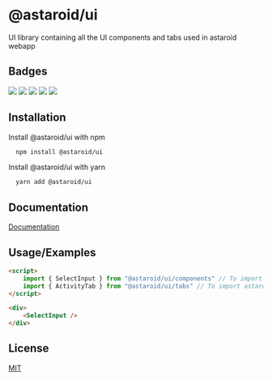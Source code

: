 
# @astaroid/ui

UI library containing all the UI components and tabs used in astaroid webapp

## Badges

![](https://img.shields.io/github/package-json/v/astaroid/ui) ![](https://img.shields.io/github/stars/astaroid/ui) ![](https://img.shields.io/github/forks/astaroid/ui) ![](https://img.shields.io/github/issues-pr/astaroid/ui) ![](https://img.shields.io/github/issues/astaroid/ui)

## Installation

Install @astaroid/ui with npm

```bash
  npm install @astaroid/ui
```

Install @astaroid/ui with yarn

```bash
  yarn add @astaroid/ui
```

## Documentation

[Documentation](https://63ff1d96c9585c40e3f2aef8-apfjrfssgk.chromatic.com/)

## Usage/Examples

```html
<script>
    import { SelectInput } from "@astaroid/ui/components" // To import astaroid ui components
    import { ActivityTab } from "@astaroid/ui/tabs" // To import astaroid ui tabs
</script>

<div>
    <SelectInput />
</div>
```

## License

[MIT](https://github.com/astaroid/ui/blob/main/LICENSE/)
